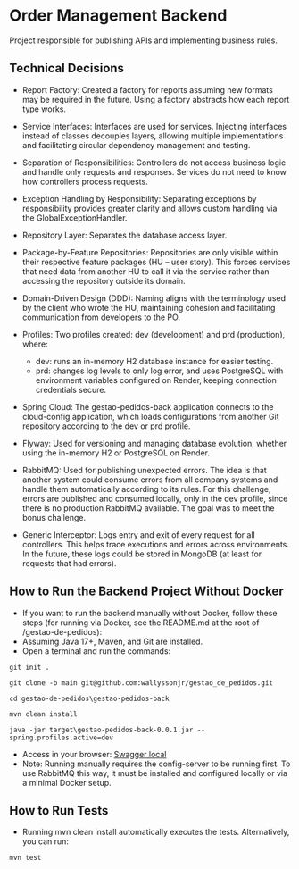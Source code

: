 # Order Management Backend
Project responsible for publishing APIs and implementing business rules.


## Technical Decisions

- Report Factory: Created a factory for reports assuming new formats may be required in the future. Using a factory abstracts how each report type works.

- Service Interfaces: Interfaces are used for services. Injecting interfaces instead of classes decouples layers, allowing multiple implementations and facilitating circular dependency management and testing.
 
- Separation of Responsibilities: Controllers do not access business logic and handle only requests and responses. Services do not need to know how controllers process requests.

- Exception Handling by Responsibility: Separating exceptions by responsibility provides greater clarity and allows custom handling via the GlobalExceptionHandler.

- Repository Layer: Separates the database access layer.

- Package-by-Feature Repositories: Repositories are only visible within their respective feature packages (HU – user story). This forces services that need data from another HU to call it via the service rather than accessing the repository outside its domain.

- Domain-Driven Design (DDD): Naming aligns with the terminology used by the client who wrote the HU, maintaining cohesion and facilitating communication from developers to the PO.

- Profiles: Two profiles created: dev (development) and prd (production), where:
  - dev: runs an in-memory H2 database instance for easier testing.
  - prd: changes log levels to only log error, and uses PostgreSQL with environment variables configured on Render, keeping connection credentials secure.

- Spring Cloud: The gestao-pedidos-back application connects to the cloud-config application, which loads configurations from another Git repository according to the dev or prd profile.

- Flyway: Used for versioning and managing database evolution, whether using the in-memory H2 or PostgreSQL on Render.

- RabbitMQ: Used for publishing unexpected errors. The idea is that another system could consume errors from all company systems and handle them automatically according to its rules. For this challenge, errors are published and consumed locally, only in the dev profile, since there is no production RabbitMQ available. The goal was to meet the bonus challenge.

- Generic Interceptor: Logs entry and exit of every request for all controllers. This helps trace executions and errors across environments. In the future, these logs could be stored in MongoDB (at least for requests that had errors).

## How to Run the Backend Project Without Docker

- If you want to run the backend manually without Docker, follow these steps (for running via Docker, see the README.md at the root of /gestao-de-pedidos):
- Assuming Java 17+, Maven, and Git are installed.
- Open a terminal and run the commands:

```
git init .
```
```
git clone -b main git@github.com:wallyssonjr/gestao_de_pedidos.git
```
```
cd gestao-de-pedidos\gestao-pedidos-back
```
```
mvn clean install
```
```
java -jar target\gestao-pedidos-back-0.0.1.jar --spring.profiles.active=dev
```
- Access in your browser: [Swagger local](http://localhost:8080/gestao-pedidos/api/swagger-ui/index.html)
- Note: Running manually requires the config-server to be running first. To use RabbitMQ this way, it must be installed and configured locally or via a minimal Docker setup.

## How to Run Tests

- Running mvn clean install automatically executes the tests. Alternatively, you can run:
```
mvn test
```